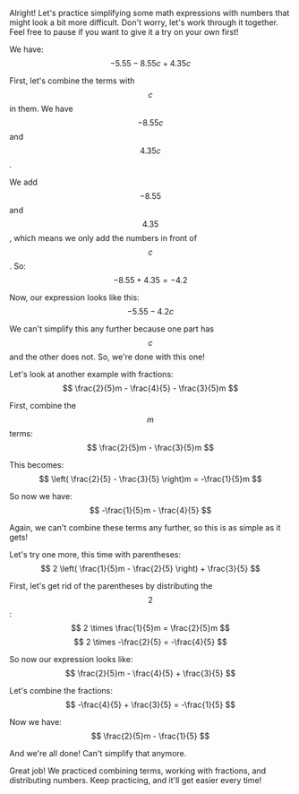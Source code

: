 Alright! Let's practice simplifying some math expressions with numbers that might look a bit more difficult. Don't worry, let's work through it together. Feel free to pause if you want to give it a try on your own first!

We have:
$$ -5.55 - 8.55c + 4.35c $$

First, let's combine the terms with $$ c $$ in them. We have $$ -8.55c $$ and $$ 4.35c $$.

We add $$ -8.55 $$ and $$ 4.35 $$, which means we only add the numbers in front of $$ c $$. So:
$$ -8.55 + 4.35 = -4.2 $$

Now, our expression looks like this:
$$ -5.55 - 4.2c $$

We can't simplify this any further because one part has $$ c $$ and the other does not. So, we're done with this one!

Let's look at another example with fractions:
$$ \frac{2}{5}m - \frac{4}{5} - \frac{3}{5}m $$

First, combine the $$ m $$ terms:
$$ \frac{2}{5}m - \frac{3}{5}m $$

This becomes:
$$ \left( \frac{2}{5} - \frac{3}{5} \right)m = -\frac{1}{5}m $$

So now we have:
$$ -\frac{1}{5}m - \frac{4}{5} $$

Again, we can't combine these terms any further, so this is as simple as it gets!

Let's try one more, this time with parentheses:
$$ 2 \left( \frac{1}{5}m - \frac{2}{5} \right) + \frac{3}{5} $$

First, let's get rid of the parentheses by distributing the $$ 2 $$:
$$ 2 \times \frac{1}{5}m = \frac{2}{5}m $$
$$ 2 \times -\frac{2}{5} = -\frac{4}{5} $$

So now our expression looks like:
$$ \frac{2}{5}m - \frac{4}{5} + \frac{3}{5} $$

Let's combine the fractions:
$$ -\frac{4}{5} + \frac{3}{5} = -\frac{1}{5} $$

Now we have:
$$ \frac{2}{5}m - \frac{1}{5} $$

And we're all done! Can't simplify that anymore.

Great job! We practiced combining terms, working with fractions, and distributing numbers. Keep practicing, and it'll get easier every time!
